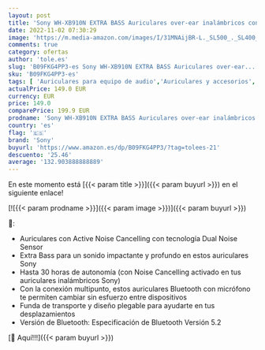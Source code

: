 ```yaml
---
layout: post
title: 'Sony WH-XB910N EXTRA BASS Auriculares over-ear inalámbricos con Noise Cancelling  Hasta 30 horas de autonomía  Optimizados para Alexa y Google Assistant  con micrófono integrado para llamadas  Negro'
date: 2022-11-02 07:30:29
image: 'https://m.media-amazon.com/images/I/31MNAijBR-L._SL500_._SL400_.jpg'
comments: true
category: ofertas
author: 'tole.es'
slug: 'B09FKG4PP3-es Sony WH-XB910N EXTRA BASS Auriculares over-ear...'
sku: 'B09FKG4PP3-es'
tags: [ 'Auriculares para equipo de audio','Auriculares y accesorios','Electrónica','alexa','sony','🇪🇸', ]
actualPrice: 149.0 EUR
currency: EUR
price: 149.0
comparePrice: 199.9 EUR
prodname: 'Sony WH-XB910N EXTRA BASS Auriculares over-ear inalámbricos con Noise Cancelling  Hasta 30 horas de autonomía  Optimizados para Alexa y Google Assistant  con micrófono integrado para llamadas  Negro'
country: 'es'
flag: '🇪🇸'
brand: 'Sony'
buyurl: 'https://www.amazon.es/dp/B09FKG4PP3/?tag=tolees-21'
descuento: '25.46'
average: '132.903888888889'
---
```


En este momento está [{{< param title >}}]({{< param buyurl >}}) en el siguiente enlace!

[![{{< param prodname >}}]({{< param image >}})]({{< param buyurl >}})

🔎:

- Auriculares con Active Noise Cancelling con tecnología Dual Noise Sensor
- Extra Bass para un sonido impactante y profundo en estos auriculares Sony
- Hasta 30 horas de autonomía (con Noise Cancelling activado en tus auriculares inalámbricos Sony)
- Con la conexión multipunto, estos auriculares Bluetooth con micrófono te permiten cambiar sin esfuerzo entre dispositivos
- Funda de transporte y diseño plegable para ayudarte en tus desplazamientos
- Versión de Bluetooth: Especificación de Bluetooth Versión 5.2

[🛒 Aquí!!!]({{< param buyurl >}})
